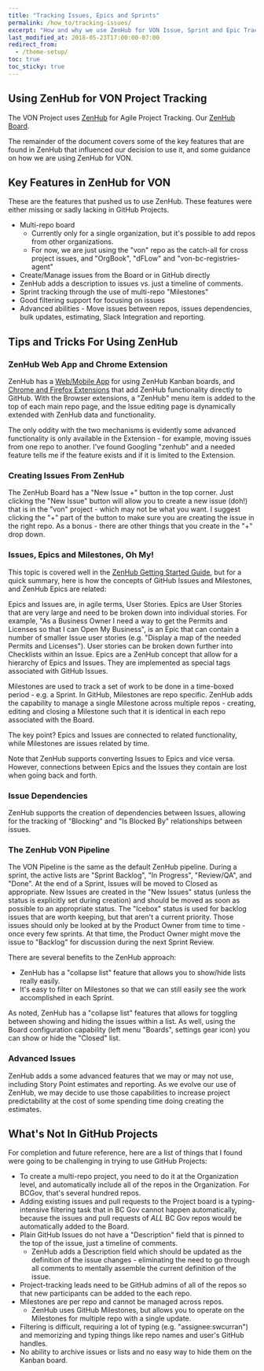 ```yaml
---
title: "Tracking Issues, Epics and Sprints"
permalink: /how_to/tracking-issues/
excerpt: "How and why we use ZenHub for VON Issue, Sprint and Epic Tracking."
last_modified_at: 2018-05-23T17:00:00-07:00
redirect_from:
  - /theme-setup/
toc: true
toc_sticky: true
---
```


## Using ZenHub for VON Project Tracking

The VON Project uses [ZenHub](https://www.zenhub.com/) for Agile Project Tracking. Our [ZenHub Board](https://app.zenhub.com/workspace/o/bcgov/von/boards?repos=98577443,104127743,113071139,126396819&showPRs=false&showClosed=false).

The remainder of the document covers some of the key features that are found in ZenHub that influenced our decision to use it, and some guidance on how we are using ZenHub for VON.

## Key Features in ZenHub for VON

These are the features that pushed us to use ZenHub. These features were either missing or sadly lacking in GitHub Projects.

* Multi-repo board
    * Currently only for a single organization, but it's possible to add repos from other organizations.
    * For now, we are just using the "von" repo as the catch-all for cross project issues, and "OrgBook", "dFLow" and "von-bc-registries-agent"
* Create/Manage issues from the Board or in GitHub directly
* ZenHub adds a description to issues vs. just a timeline of comments.
* Sprint tracking through the use of multi-repo "Milestones"
* Good filtering support for focusing on issues
* Advanced abilities - Move issues between repos, issues dependencies, bulk updates, estimating, Slack Integration and reporting.

## Tips and Tricks For Using ZenHub

### ZenHub Web App and Chrome Extension

ZenHub has a [Web/Mobile App](https://app.zenhub.com) for using ZenHub Kanban boards, and [Chrome and Firefox Extensions](https://www.zenhub.com/extension) that add ZenHub functionality directly to GitHub. With the Browser extensions, a "ZenHub" menu item is added to the top of each main repo page, and the Issue editing page is dynamically extended with ZenHub data and functionality.

The only oddity with the two mechanisms is evidently some advanced functionality is only available in the Extension - for example, moving issues from one repo to another. I've found Googling "zenhub" and a needed feature tells me if the feature exists and if it is limited to the Extension.

### Creating Issues From ZenHub

The ZenHub Board has a "New Issue +" button in the top corner. Just clicking the "New Issue" button will allow you to create a new issue (doh!) that is in the "von" project - which may not be what you want. I suggest clicking the "+" part of the button to make sure you are creating the issue in the right repo. As a bonus - there are other things that you create in the "+" drop down.

### Issues, Epics and Milestones, Oh My!

This topic is covered well in the [ZenHub Getting Started Guide](https://www.zenhub.com/guides#getting-started), but for a quick summary, here is how the concepts of GitHub Issues and Milestones, and ZenHub Epics are related:

Epics and Issues are, in agile terms, User Stories. Epics are User Stories that are very large and need to be broken down into individual stories. For example, "As a Business Owner I need a way to get the Permits and Licenses so that I can Open My Business", is an Epic that can contain a number of smaller Issue user stories (e.g. "Display a map of the needed Permits and Licenses"). User stories can be broken down further into Checklists within an Issue. Epics are a ZenHub concept that allow for a hierarchy of Epics and Issues. They are implemented as special tags associated with GitHub Issues.

Milestones are used to track a set of work to be done in a time-boxed period - e.g. a Sprint. In GitHub, Milestones are repo specific. ZenHub adds the capability to manage a single Milestone across multiple repos - creating, editing and closing a Milestone such that it is identical in each repo associated with the Board.

The key point? Epics and Issues are connected to related functionality, while Milestones are issues related by time.

Note that ZenHub supports converting Issues to Epics and vice versa. However, connections between Epics and the Issues they contain are lost when going back and forth.

### Issue Dependencies

ZenHub supports the creation of dependencies between Issues, allowing for the tracking of "Blocking" and "Is Blocked By" relationships between issues.

### The ZenHub VON Pipeline

The VON Pipeline is the same as the default ZenHub pipeline. During a sprint, the active lists are "Sprint Backlog", "In Progress", "Review/QA", and "Done". At the end of a Sprint, Issues will be moved to Closed as appropriate. New Issues are created in the "New Issues" status (unless the status is explicitly set during creation) and should be moved as soon as possible to an appropriate status.  The "Icebox" status is used for backlog issues that are worth keeping, but that aren't a current priority. Those issues should only be looked at by the Product Owner from time to time - once every few sprints. At that time, the Product Owner might move the issue to "Backlog" for discussion during the next Sprint Review.

There are several benefits to the ZenHub approach:

* ZenHub has a "collapse list" feature that allows you to show/hide lists really easily.
* It's easy to filter on Milestones so that we can still easily see the work accomplished in each Sprint.

As noted, ZenHub has a "collapse list" features that allows for toggling between showing and hiding the issues within a list. As well, using the Board configuration capability (left menu "Boards", settings gear icon) you can show or hide the "Closed" list.

### Advanced Issues

ZenHub adds a some advanced features that we may or may not use, including Story Point estimates and reporting. As we evolve our use of ZenHub, we may decide to use those capabilities to increase project predictability at the cost of some spending time doing creating the estimates.

## What's Not In GitHub Projects

For completion and future reference, here are a list of things that I found were going to be challenging in trying to use GitHub Projects:

* To create a multi-repo project, you need to do it at the Organization level, and automatically include all of the repos in the Organization. For BCGov, that's several hundred repos.
* Adding existing issues and pull requests to the Project board is a typing-intensive filtering task that in BC Gov cannot happen automatically, because the issues and pull requests of *ALL* BC Gov repos would be automatically added to the Board.
* Plain GitHub Issues do not have a "Description" field that is pinned to the top of the issue, just a timeline of comments.
    * ZenHub adds a Description field which should be updated as the definition of the issue changes - eliminating the need to go through all comments to mentally assemble the current definition of the issue.
* Project-tracking leads need to be GitHub admins of all of the repos so that new participants can be added to the each repo.
* Milestones are per repo and cannot be managed across repos.
    * ZenHub uses GitHub Milestones, but allows you to operate on the Milestones for multiple repo with a single update.
* Filtering is difficult, requiring a lot of typing (e.g. "assignee:swcurran") and memorizing and typing things like repo names and user's GitHub handles.
* No ability to archive issues or lists and no easy way to hide them on the Kanban board.